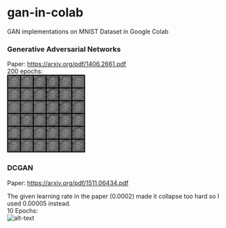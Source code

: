 # gan-in-colab
GAN implementations on MNIST Dataset in Google Colab

### Generative Adversarial Networks

Paper: https://arxiv.org/pdf/1406.2661.pdf  
200 epochs:  
![](gifs/vanilla_10_fps.gif)

### DCGAN

Paper: https://arxiv.org/pdf/1511.06434.pdf

The given learning rate in the paper (0.0002) made it collapse too hard so I used 0.00005 instead.  
10 Epochs:  
![alt-text](gifs/dcgan_10_fps.gif)
